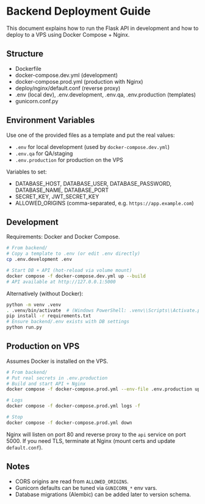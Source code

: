 # Backend Deployment Guide

This document explains how to run the Flask API in development and how to deploy to a VPS using Docker Compose + Nginx.

## Structure
- Dockerfile
- docker-compose.dev.yml (development)
- docker-compose.prod.yml (production with Nginx)
- deploy/nginx/default.conf (reverse proxy)
- .env (local dev), .env.development, .env.qa, .env.production (templates)
- gunicorn.conf.py

## Environment Variables
Use one of the provided files as a template and put the real values:
- `.env` for local development (used by `docker-compose.dev.yml`)
- `.env.qa` for QA/staging
- `.env.production` for production on the VPS

Variables to set:
- DATABASE_HOST, DATABASE_USER, DATABASE_PASSWORD, DATABASE_NAME, DATABASE_PORT
- SECRET_KEY, JWT_SECRET_KEY
- ALLOWED_ORIGINS (comma-separated, e.g. `https://app.example.com`)

## Development
Requirements: Docker and Docker Compose.

```bash
# From backend/
# Copy a template to .env (or edit .env directly)
cp .env.development .env

# Start DB + API (hot-reload via volume mount)
docker compose -f docker-compose.dev.yml up --build
# API available at http://127.0.0.1:5000
```

Alternatively (without Docker):
```bash
python -m venv .venv
. .venv/bin/activate  # (Windows PowerShell: .venv\\Scripts\\Activate.ps1)
pip install -r requirements.txt
# Ensure backend/.env exists with DB settings
python run.py
```

## Production on VPS
Assumes Docker is installed on the VPS.

```bash
# From backend/
# Put real secrets in .env.production
# Build and start API + Nginx
docker compose -f docker-compose.prod.yml --env-file .env.production up -d --build

# Logs
docker compose -f docker-compose.prod.yml logs -f

# Stop
docker compose -f docker-compose.prod.yml down
```

Nginx will listen on port 80 and reverse proxy to the `api` service on port 5000.
If you need TLS, terminate at Nginx (mount certs and update `default.conf`).

## Notes
- CORS origins are read from `ALLOWED_ORIGINS`.
- Gunicorn defaults can be tuned via `GUNICORN_*` env vars.
- Database migrations (Alembic) can be added later to version schema.
